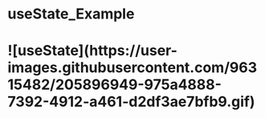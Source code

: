 <h1>useState_Example<h1>
![useState](https://user-images.githubusercontent.com/96315482/205896949-975a4888-7392-4912-a461-d2df3ae7bfb9.gif)
